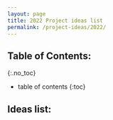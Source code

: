 ```yaml
---
layout: page
title: 2022 Project ideas list
permalink: /project-ideas/2022/
---
```


## Table of Contents: 
{:.no_toc}

- table of contents
{:toc}

## Ideas list:
